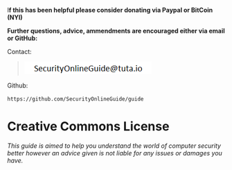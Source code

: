 I**f this has been helpful please consider donating via Paypal or BitCoin \(NYI\)**

**Further questions, advice, ammendments are encouraged either via email or GitHub:**

Contact:

> ![](/assets/email.png)

Github:

```
https://github.com/SecurityOnlineGuide/guide
```

# **Creative Commons License**

_This guide is aimed to help you understand the world of computer security better however an advice given is not liable for any issues or damages you have._

